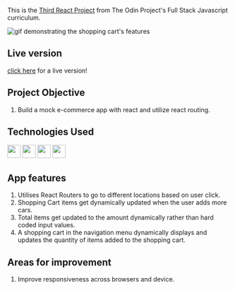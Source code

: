 This is the [Third React Project](https://www.theodinproject.com/paths/full-stack-javascript/courses/javascript/lessons/shopping-cart) from The Odin Project's Full Stack Javascript curriculum.

![gif demonstrating the shopping cart's features](https://media.giphy.com/media/GDeV2QBWOqFyxUoEJE/giphy-downsized-large.gif)

## Live version

[click here](https://saadniazifed.github.io/Shopping-Cart/) for a live version!

## Project Objective

1. Build a mock e-commerce app with react and utilize react routing.

## Technologies Used

<img src="https://img.shields.io/badge/React.js-3C005A?style=for-the-badge&logo=react&logoColor=white" height=30>
<img src="https://img.shields.io/badge/HTML5-3C005A?style=for-the-badge&logo=html5&logoColor=white" height=30>
<img src="https://img.shields.io/badge/CSS3-3C005A?style=for-the-badge&logo=css3&logoColor=white" height=30>
<img src="https://img.shields.io/badge/JavaScript-3C005A?style=for-the-badge&logo=javascript&logoColor=white" height=30>

## App features

1. Utilises React Routers to go to different locations based on user click.
2. Shopping Cart items get dynamically updated when the user adds more cars.
3. Total items get updated to the amount dynamically rather than hard coded input values.
4. A shopping cart in the navigation menu dynamically displays and updates the quantity of items added to the shopping cart.

## Areas for improvement

1. Improve responsiveness across browsers and device.
